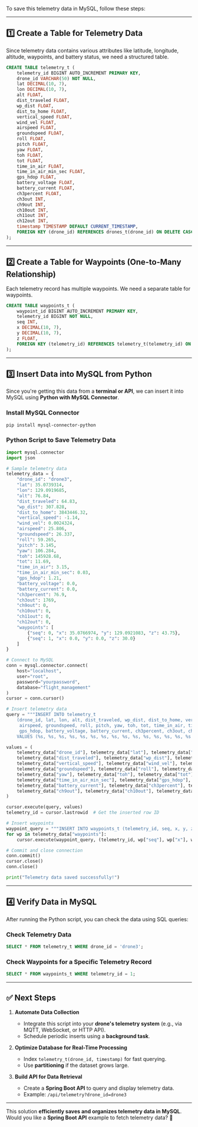 To save this telemetry data in MySQL, follow these steps:

---

## **1️⃣ Create a Table for Telemetry Data**
Since telemetry data contains various attributes like latitude, longitude, altitude, waypoints, and battery status, we need a structured table.

```sql
CREATE TABLE telemetry_t (
    telemetry_id BIGINT AUTO_INCREMENT PRIMARY KEY,
    drone_id VARCHAR(50) NOT NULL,
    lat DECIMAL(10, 7),
    lon DECIMAL(10, 7),
    alt FLOAT,
    dist_traveled FLOAT,
    wp_dist FLOAT,
    dist_to_home FLOAT,
    vertical_speed FLOAT,
    wind_vel FLOAT,
    airspeed FLOAT,
    groundspeed FLOAT,
    roll FLOAT,
    pitch FLOAT,
    yaw FLOAT,
    toh FLOAT,
    tot FLOAT,
    time_in_air FLOAT,
    time_in_air_min_sec FLOAT,
    gps_hdop FLOAT,
    battery_voltage FLOAT,
    battery_current FLOAT,
    ch3percent FLOAT,
    ch3out INT,
    ch9out INT,
    ch10out INT,
    ch11out INT,
    ch12out INT,
    timestamp TIMESTAMP DEFAULT CURRENT_TIMESTAMP,
    FOREIGN KEY (drone_id) REFERENCES drones_t(drone_id) ON DELETE CASCADE
);
```

---

## **2️⃣ Create a Table for Waypoints (One-to-Many Relationship)**
Each telemetry record has multiple waypoints. We need a separate table for waypoints.

```sql
CREATE TABLE waypoints_t (
    waypoint_id BIGINT AUTO_INCREMENT PRIMARY KEY,
    telemetry_id BIGINT NOT NULL,
    seq INT,
    x DECIMAL(10, 7),
    y DECIMAL(10, 7),
    z FLOAT,
    FOREIGN KEY (telemetry_id) REFERENCES telemetry_t(telemetry_id) ON DELETE CASCADE
);
```

---

## **3️⃣ Insert Data into MySQL from Python**
Since you're getting this data from a **terminal or API**, we can insert it into MySQL using **Python with MySQL Connector**.

### **Install MySQL Connector**
```bash
pip install mysql-connector-python
```

### **Python Script to Save Telemetry Data**
```python
import mysql.connector
import json

# Sample telemetry data
telemetry_data = {
    "drone_id": "drone3",
    "lat": 35.0739314,
    "lon": 129.0919685,
    "alt": 76.84,
    "dist_traveled": 64.83,
    "wp_dist": 307.828,
    "dist_to_home": 3843446.32,
    "vertical_speed": -1.14,
    "wind_vel": 0.0024324,
    "airspeed": 25.806,
    "groundspeed": 26.337,
    "roll": 59.265,
    "pitch": 3.145,
    "yaw": 106.284,
    "toh": 145928.68,
    "tot": 11.69,
    "time_in_air": 3.15,
    "time_in_air_min_sec": 0.03,
    "gps_hdop": 1.21,
    "battery_voltage": 0.0,
    "battery_current": 0.0,
    "ch3percent": 76.9,
    "ch3out": 1769,
    "ch9out": 0,
    "ch10out": 0,
    "ch11out": 0,
    "ch12out": 0,
    "waypoints": [
        {"seq": 0, "x": 35.0766974, "y": 129.0921083, "z": 43.75},
        {"seq": 1, "x": 0.0, "y": 0.0, "z": 30.0}
    ]
}

# Connect to MySQL
conn = mysql.connector.connect(
    host="localhost",
    user="root",
    password="yourpassword",
    database="flight_management"
)
cursor = conn.cursor()

# Insert telemetry data
query = """INSERT INTO telemetry_t 
    (drone_id, lat, lon, alt, dist_traveled, wp_dist, dist_to_home, vertical_speed, wind_vel, 
     airspeed, groundspeed, roll, pitch, yaw, toh, tot, time_in_air, time_in_air_min_sec, 
     gps_hdop, battery_voltage, battery_current, ch3percent, ch3out, ch9out, ch10out, ch11out, ch12out)
    VALUES (%s, %s, %s, %s, %s, %s, %s, %s, %s, %s, %s, %s, %s, %s, %s, %s, %s, %s, %s, %s, %s, %s, %s, %s, %s, %s)"""

values = (
    telemetry_data["drone_id"], telemetry_data["lat"], telemetry_data["lon"], telemetry_data["alt"],
    telemetry_data["dist_traveled"], telemetry_data["wp_dist"], telemetry_data["dist_to_home"],
    telemetry_data["vertical_speed"], telemetry_data["wind_vel"], telemetry_data["airspeed"],
    telemetry_data["groundspeed"], telemetry_data["roll"], telemetry_data["pitch"],
    telemetry_data["yaw"], telemetry_data["toh"], telemetry_data["tot"], telemetry_data["time_in_air"],
    telemetry_data["time_in_air_min_sec"], telemetry_data["gps_hdop"], telemetry_data["battery_voltage"],
    telemetry_data["battery_current"], telemetry_data["ch3percent"], telemetry_data["ch3out"],
    telemetry_data["ch9out"], telemetry_data["ch10out"], telemetry_data["ch11out"], telemetry_data["ch12out"]
)

cursor.execute(query, values)
telemetry_id = cursor.lastrowid  # Get the inserted row ID

# Insert waypoints
waypoint_query = """INSERT INTO waypoints_t (telemetry_id, seq, x, y, z) VALUES (%s, %s, %s, %s, %s)"""
for wp in telemetry_data["waypoints"]:
    cursor.execute(waypoint_query, (telemetry_id, wp["seq"], wp["x"], wp["y"], wp["z"]))

# Commit and close connection
conn.commit()
cursor.close()
conn.close()

print("Telemetry data saved successfully!")
```

---

## **4️⃣ Verify Data in MySQL**
After running the Python script, you can check the data using SQL queries:

### **Check Telemetry Data**
```sql
SELECT * FROM telemetry_t WHERE drone_id = 'drone3';
```

### **Check Waypoints for a Specific Telemetry Record**
```sql
SELECT * FROM waypoints_t WHERE telemetry_id = 1;
```

---

## **✅ Next Steps**
1. **Automate Data Collection**  
   - Integrate this script into your **drone's telemetry system** (e.g., via MQTT, WebSocket, or HTTP API).
   - Schedule periodic inserts using a **background task**.

2. **Optimize Database for Real-Time Processing**  
   - Index `telemetry_t(drone_id, timestamp)` for fast querying.
   - Use **partitioning** if the dataset grows large.

3. **Build API for Data Retrieval**  
   - Create a **Spring Boot API** to query and display telemetry data.
   - Example: `/api/telemetry?drone_id=drone3`

---

This solution **efficiently saves and organizes telemetry data in MySQL**.  
Would you like a **Spring Boot API** example to fetch telemetry data? 🚀
